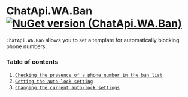 # ChatApi.WA.Ban [![NuGet version (ChatApi.WA.Ban)](https://img.shields.io/badge/NuGet%20version-1.0.1%20Alpha-success?style=for-the-badge&logo=appveyor)](https://www.nuget.org/packages/ChatApi.WA.Ban/)
`ChatApi.WA.Ban` allows you to set a template for automatically blocking phone numbers.

### Table of contents

1.  [`Checking the presence of a phone number in the ban list`](Operations/CheckBan.md)
2.  [`Getting the auto-lock setting`](Operations/GetBanSettings.md)
3.  [`Changing the current auto-lock settings`](Operations/SetBanSettings.md)